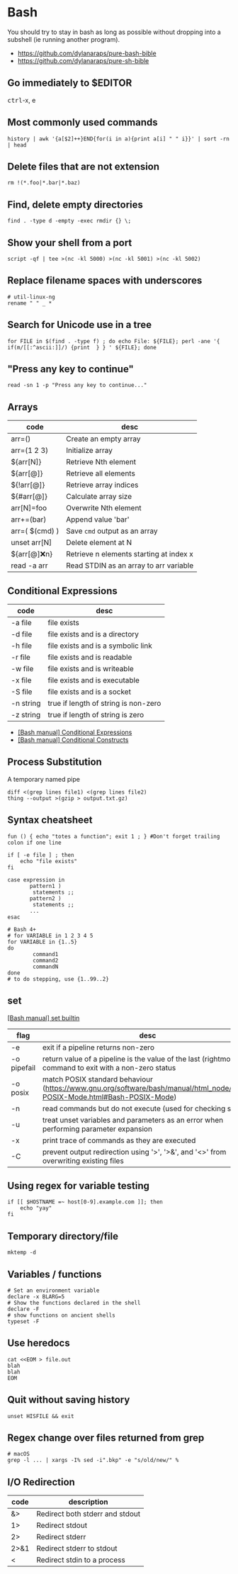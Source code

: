 # Bash

You should try to stay in bash as long as possible without dropping into a subshell (ie running another program).

- <https://github.com/dylanaraps/pure-bash-bible>
- <https://github.com/dylanaraps/pure-sh-bible>


## Go immediately to $EDITOR

<kbd>ctrl</kbd>-x, e


## Most commonly used commands

```shell
history | awk '{a[$2]++}END{for(i in a){print a[i] " " i}}' | sort -rn | head
```


## Delete files that are not extension

```shell
rm !(*.foo|*.bar|*.baz)
```


## Find, delete empty directories

```shell
find . -type d -empty -exec rmdir {} \;
```


## Show your shell from a port

```shell
script -qf | tee >(nc -kl 5000) >(nc -kl 5001) >(nc -kl 5002)
```


## Replace filename spaces with underscores

```shell
# util-linux-ng
rename " " _ *
```


## Search for Unicode use in a tree

```shell
for FILE in $(find . -type f) ; do echo File: ${FILE}; perl -ane '{ if(m/[[:^ascii:]]/) {print  } } ' ${FILE}; done
```


## "Press any key to continue"

```shell
read -sn 1 -p "Press any key to continue..."
```


## Arrays

| code           | desc                                    |
|-------------- |--------------------------------------- |
| arr=()         | Create an empty array                   |
| arr=(1 2 3)    | Initialize array                        |
| ${arr[N]}      | Retrieve Nth element                    |
| ${arr[@]}      | Retrieve all elements                   |
| ${!arr[@]}     | Retrieve array indices                  |
| ${#arr[@]}     | Calculate array size                    |
| arr[N]=foo     | Overwrite Nth element                   |
| arr+=(bar)     | Append value 'bar'                      |
| arr=( $(cmd) ) | Save `cmd` output as an array           |
| unset arr[N]   | Delete element at N                     |
| ${arr[@]:x:n}  | Retrieve n elements starting at index x |
| read -a arr    | Read STDIN as an array to arr variable  |


## Conditional Expressions

| code      | desc                                 |
|--------- |------------------------------------ |
| -a file   | file exists                          |
| -d file   | file exists and is a directory       |
| -h file   | file exists and is a symbolic link   |
| -r file   | file exists and is readable          |
| -w file   | file exists and is writeable         |
| -x file   | file exists and is executable        |
| -S file   | file exists and is a socket          |
| -n string | true if length of string is non-zero |
| -z string | true if length of string is zero     |

- [[Bash manual] Conditional Expressions](https://www.gnu.org/software/bash/manual/html_node/Bash-Conditional-Expressions.html)
- [[Bash manual] Conditional Constructs](https://www.gnu.org/software/bash/manual/html_node/Conditional-Constructs.html)


## Process Substitution

A temporary named pipe

```shell
diff <(grep lines file1) <(grep lines file2)
thing --output >(gzip > output.txt.gz)
```


## Syntax cheatsheet

```shell
fun () { echo "totes a function"; exit 1 ; } #Don't forget trailing colon if one line

if [ -e file ] ; then
    echo "file exists"
fi

case expression in
       pattern1 )
        statements ;;
       pattern2 )
        statements ;;
       ...
esac

# Bash 4+
# for VARIABLE in 1 2 3 4 5
for VARIABLE in {1..5}
do
        command1
        command2
        commandN
done
# to do stepping, use {1..99..2}
```


## set

[[Bash manual] set builtin](https://www.gnu.org/software/bash/manual/html_node/The-Set-Builtin.html)

| flag        | desc                                                                                                                       |
|----------- |-------------------------------------------------------------------------------------------------------------------------- |
| -e          | exit if a pipeline returns non-zero                                                                                        |
| -o pipefail | return value of a pipeline is the value of the last (rightmost) command to exit with a non-zero status                     |
| -o posix    | match POSIX standard behaviour (<https://www.gnu.org/software/bash/manual/html_node/Bash-POSIX-Mode.html#Bash-POSIX-Mode>) |
| -n          | read commands but do not execute (used for checking syntax)                                                                |
| -u          | treat unset variables and parameters as an error when performing parameter expansion                                       |
| -x          | print trace of commands as they are executed                                                                               |
| -C          | prevent output redirection using '>', '>&', and '<>' from overwriting existing files                                       |


## Using regex for variable testing

```shell
if [[ $HOSTNAME =~ host[0-9].example.com ]]; then
    echo "yay"
fi
```


## Temporary directory/file

```shell
mktemp -d
```


## Variables / functions

```shell
# Set an environment variable
declare -x BLARG=5
# Show the functions declared in the shell
declare -F
# show functions on ancient shells
typeset -F
```


## Use heredocs

```shell
cat <<EOM > file.out
blah
blah
EOM
```


## Quit without saving history

```shell
unset HISFILE && exit
```


## Regex change over files returned from grep

```shell
# macOS
grep -l ... | xargs -I% sed -i".bkp" -e "s/old/new/" %
```


## I/O Redirection

| code | description                     |
|---- |------------------------------- |
| &>   | Redirect both stderr and stdout |
| 1>   | Redirect stdout                 |
| 2>   | Redirect stderr                 |
| 2>&1 | Redirect stderr to stdout       |
| <    | Redirect stdin to a process     |
